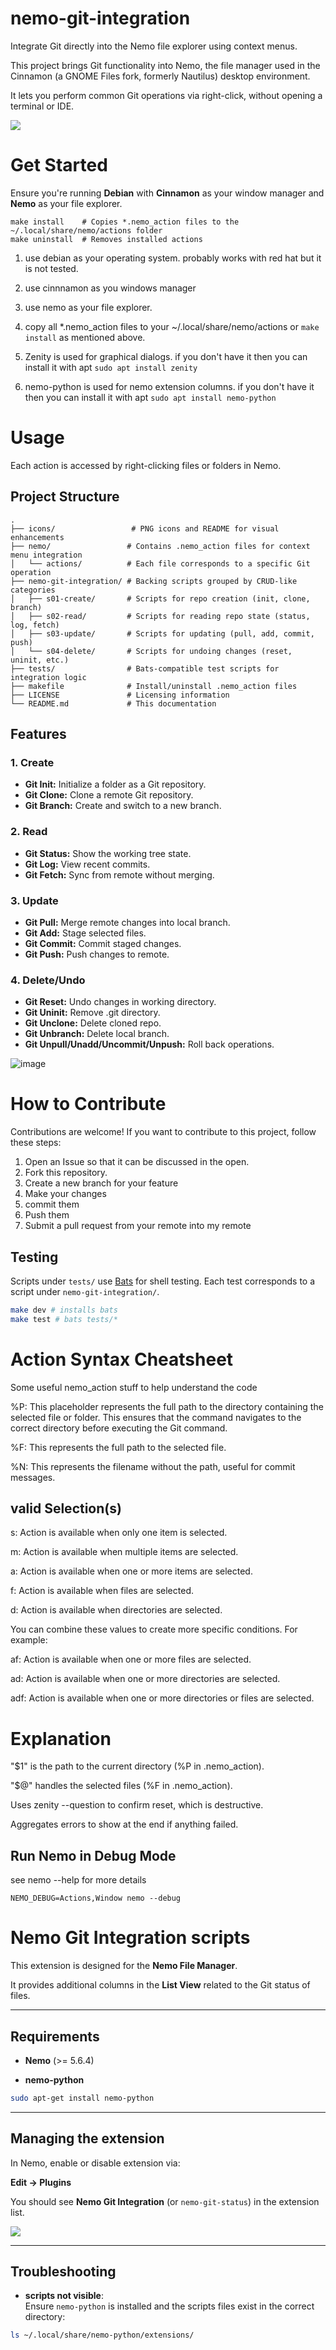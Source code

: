 nemo-git-integration
=====

Integrate Git directly into the Nemo file explorer using context menus.

This project brings Git functionality into Nemo, the file manager used in the Cinnamon (a GNOME Files fork, formerly Nautilus) desktop environment. 

It lets you perform common Git operations via right-click, without opening a terminal or IDE.

![](docs/Screenshot%20from%202025-10-14%2015-15-14.png)

# Get Started 

Ensure you're running **Debian** with **Cinnamon** as your window manager and **Nemo** as your file explorer.

```
make install    # Copies *.nemo_action files to the ~/.local/share/nemo/actions folder
make uninstall  # Removes installed actions
```

1. use debian as your operating system. probably works with red hat but it is not tested.  

2. use cinnnamon as you windows manager  

3. use nemo as your file explorer.
   
5. copy all *.nemo_action files to your ~/.local/share/nemo/actions or ```make install``` as mentioned above.

6. Zenity is used for graphical dialogs. if you don't have it then you can install it with apt ```sudo apt install zenity```
 
7. nemo-python is used for nemo extension columns. if you don't have it then you can install it with apt ```sudo apt install nemo-python```


# Usage

Each action is accessed by right-clicking files or folders in Nemo.

## Project Structure

```
.
├── icons/                 # PNG icons and README for visual enhancements
├── nemo/                 # Contains .nemo_action files for context menu integration
│   └── actions/          # Each file corresponds to a specific Git operation
├── nemo-git-integration/ # Backing scripts grouped by CRUD-like categories
│   ├── s01-create/       # Scripts for repo creation (init, clone, branch)
│   ├── s02-read/         # Scripts for reading repo state (status, log, fetch)
│   ├── s03-update/       # Scripts for updating (pull, add, commit, push)
│   └── s04-delete/       # Scripts for undoing changes (reset, uninit, etc.)
├── tests/                # Bats-compatible test scripts for integration logic
├── makefile              # Install/uninstall .nemo_action files
├── LICENSE               # Licensing information
└── README.md             # This documentation
```

## Features

### 1. Create

- **Git Init:** Initialize a folder as a Git repository.
- **Git Clone:** Clone a remote Git repository.
- **Git Branch:** Create and switch to a new branch.

### 2. Read

- **Git Status:** Show the working tree state.
- **Git Log:** View recent commits.
- **Git Fetch:** Sync from remote without merging.

### 3. Update

- **Git Pull:** Merge remote changes into local branch.
- **Git Add:** Stage selected files.
- **Git Commit:** Commit staged changes.
- **Git Push:** Push changes to remote.

### 4. Delete/Undo

- **Git Reset:** Undo changes in working directory.
- **Git Uninit:** Remove .git directory.
- **Git Unclone:** Delete cloned repo.
- **Git Unbranch:** Delete local branch.
- **Git Unpull/Unadd/Uncommit/Unpush:** Roll back operations.

![image](https://github.com/wilsonify/nemo-git-integration/assets/26659886/f0c17b0f-f2c7-4d94-9cb0-0abc031782e5)

# How to Contribute

Contributions are welcome! If you want to contribute to this project, follow these steps:

1. Open an Issue so that it can be discussed in the open.
2. Fork this repository.
3. Create a new branch for your feature
4. Make your changes
5. commit them
6. Push them
7. Submit a pull request from your remote into my remote

## Testing

Scripts under `tests/` use [Bats](https://github.com/bats-core/bats-core) for shell testing. Each test corresponds to a script under `nemo-git-integration/`.

```bash
make dev # installs bats
make test # bats tests/*
```


# Action Syntax Cheatsheet

Some useful nemo_action stuff to help understand the code

%P: This placeholder represents the full path to the directory containing the selected file or folder. This ensures that the command navigates to the correct directory before executing the Git command.

%F: This represents the full path to the selected file.

%N: This represents the filename without the path, useful for commit messages.

## valid Selection(s)

s: Action is available when only one item is selected.

m: Action is available when multiple items are selected.

a: Action is available when one or more items are selected.

f: Action is available when files are selected.

d: Action is available when directories are selected.

You can combine these values to create more specific conditions. For example:

af: Action is available when one or more files are selected.

ad: Action is available when one or more directories are selected.

adf: Action is available when one or more directories or files are selected.

# Explanation

"$1" is the path to the current directory (%P in .nemo_action).

"$@" handles the selected files (%F in .nemo_action).

Uses zenity --question to confirm reset, which is destructive.

Aggregates errors to show at the end if anything failed.

## Run Nemo in Debug Mode

see nemo --help for more details
```
NEMO_DEBUG=Actions,Window nemo --debug
```

# Nemo Git Integration scripts

This extension is designed for the **Nemo File Manager**. 

It provides additional columns in the **List View** related to the Git status of files.

---

## Requirements

- **Nemo** (>= 5.6.4)  

- **nemo-python**

```bash
sudo apt-get install nemo-python
```

---

## Managing the extension

In Nemo, enable or disable extension via:  

**Edit → Plugins**

You should see **Nemo Git Integration** (or `nemo-git-status`) in the extension list.

![](docs/img2.png)

---

## Troubleshooting

- **scripts not visible**:  
  Ensure `nemo-python` is installed and the scripts files exist in the correct directory:

```bash
ls ~/.local/share/nemo-python/extensions/
```

